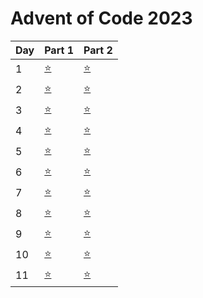 # Advent of Code 2023


| Day | Part 1           | Part 2           |
|-----|------------------|------------------|
| 1   | [:star:](1/1.py) | [:star:](1/1.py) |
| 2   | [:star:](2/2.py) | [:star:](2/2.py) |
| 3   | [:star:](3/3.py) | [:star:](3/3.py) |
| 4   | [:star:](4/4.py) | [:star:](4/4.py) |
| 5   | [:star:](https://github.com/gingdotgithub/adventofcode/commit/6117a236e06d6862fab976fc676863e75c187aa2) | [:star:](5/5.py) |
| 6   | [:star:](6/6.py) | [:star:](6/6.py) |
| 7   | [:star:](7/7.py) | [:star:](7/7.py) |
| 8   | [:star:](8/8.py) | [:star:](8/8.py) |
| 9   | [:star:](9/9.py) | [:star:](9/9.py) |
| 10   | [:star:](10/10.py) | [:star:](10/10.py) |
| 11   | [:star:](11/11.py) | [:star:](11/11.py) |

